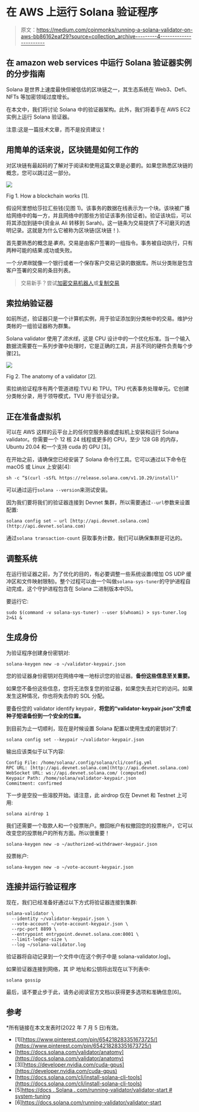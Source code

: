 # 在 AWS 上运行 Solana 验证程序

> 原文：<https://medium.com/coinmonks/running-a-solana-validator-on-aws-bb86162eaf29?source=collection_archive---------4----------------------->

## 在 amazon web services 中运行 Solana 验证器实例的分步指南

Solana 是世界上速度最快但被低估的区块链之一，其生态系统在 Web3、Defi、NFTs 等加密领域过度增长。

在本文中，我们将讨论 Solana 中的验证器架构。此外，我们将着手在 AWS EC2 实例上运行 Solana 验证器。

注意:这是一篇技术文章，而不是投资建议！

## 用简单的话来说，区块链是如何工作的

对区块链有最起码的了解对于阅读和使用这篇文章是必要的。如果您熟悉区块链的概念，您可以跳过这一部分。

![](img/337ec40b82184f67c8d9a723713c0b01.png)

Fig 1\. How a blockchain works [1].

假设阿里想给莎拉汇些钱(见图 1)。该事务的数据在线表示为一个块。该块被广播给网络中的每一方，并且网络中的那些方验证该事务(验证者)。验证该块后，可以将其添加到链中(资金从 Ali 转移到 Sarah)。这一链条为交易提供了不可磨灭的透明记录。这就是为什么它被称为区块链(区块链！).

首先要熟悉的概念是*事务*。交易是由客户签署的一组指令。事务被自动执行，只有两种可能的结果:成功或失败。

一个*分类账*就像一个银行或者一个保存客户交易记录的数据库。所以分类账是包含客户签署的交易的条目列表。

> 交易新手？尝试[加密交易机器人](/coinmonks/crypto-trading-bot-c2ffce8acb2a)或[复制交易](/coinmonks/top-10-crypto-copy-trading-platforms-for-beginners-d0c37c7d698c)

## 索拉纳验证器

如前所述，验证器只是一个计算机实例，用于验证添加到分类帐中的交易。维护分类帐的一组验证器称为群集。

Solana validator 使用了*流水线*，这是 CPU 设计中的一个优化标准。当一个输入数据流需要在一系列步骤中处理时，它是正确的工具，并且不同的硬件负责每个步骤[2]。

![](img/aacf2f4382fbc6bc91fffde88ab61c49.png)

Fig 2\. The anatomy of a validator [2].

索拉纳验证程序有两个管道进程:TVU 和 TPU。TPU 代表事务处理单元。它创建分类帐分录，用于领导模式，TVU 用于验证分录。

## 正在准备虚拟机

可以在 AWS 这样的云平台上的任何空服务器或虚拟机上安装和运行 Solana validator。你需要一个 12 核 24 线程或更多的 CPU，至少 128 GB 的内存，Ubuntu 20.04 和一个支持 cuda 的 GPU [3]。

在开始之前，请确保您已经安装了 Solana 命令行工具。它可以通过以下命令在 macOS 或 Linux 上安装[4]:

```
sh -c “$(curl -sSfL https://release.solana.com/v1.10.29/install)"
```

可以通过运行`solana --version`来测试安装。

因为我们要将我们的验证器连接到 Devnet 集群，所以需要通过`--url`参数来设置配置:

```
solana config set — url [http://api.devnet.solana.com](http://api.devnet.solana.com)
```

通过`solana transaction-count` 获取事务计数，我们可以确保集群是可达的。

## 调整系统

在运行验证器之前，为了优化的目的，有必要调整一些系统设置(增加 OS UDP 缓冲区和文件映射限制)。整个过程可以由一个叫做`solana-sys-tuner`的守护进程自动完成，这个守护进程包含在 Solana 二进制版本中[5]。

要运行它:

```
sudo $(command -v solana-sys-tuner) --user $(whoami) > sys-tuner.log 2>&1 &
```

## 生成身份

为验证程序创建身份密钥对:

```
solana-keygen new -o ~/validator-keypair.json
```

您的验证器身份密钥对在网络中唯一地标识您的验证器。**备份这些信息至关重要。**

如果您不备份这些信息，您将无法恢复您的验证器，如果您失去对它的访问。如果发生这种情况，你也将失去你的 SOL 分配。

要备份您的 validator identify keypair，**将您的“validator-keypair.json”文件或种子短语备份到一个安全的位置。**

到目前为止一切顺利，现在是时候设置 Solana 配置以使用生成的密钥对了:

```
solana config set --keypair ~/validator-keypair.json
```

输出应该类似于以下内容:

```
Config File: /home/solana/.config/solana/cli/config.yml
RPC URL: [http://api.devnet.solana.com](http://api.devnet.solana.com)
WebSocket URL: ws://api.devnet.solana.com/ (computed)
Keypair Path: /home/solana/validator-keypair.json
Commitment: confirmed
```

下一步是空投一些溶胶开始。请注意，此 airdrop 仅在 Devnet 和 Testnet 上可用:

```
solana airdrop 1
```

我们还需要一个取款人和一个投票账户。撤回帐户有权撤回您的投票帐户，它可以改变您的投票帐户的所有方面。所以很重要！

```
solana-keygen new -o ~/authorized-withdrawer-keypair.json
```

投票帐户:

```
solana-keygen new -o ~/vote-account-keypair.json
```

## 连接并运行验证程序

现在，我们已经准备好通过以下方式将验证器连接到集群:

```
solana-validator \
  --identity ~/validator-keypair.json \
  --vote-account ~/vote-account-keypair.json \
  --rpc-port 8899 \
  --entrypoint entrypoint.devnet.solana.com:8001 \
  --limit-ledger-size \
  --log ~/solana-validator.log
```

验证器将自动记录到一个文件中(在这个例子中是 solana-validator.log)。

如果验证器连接到网络，其 IP 地址和公钥将出现在以下列表中:

```
solana gossip
```

最后，请不要止步于此，请务必阅读官方文档以获得更多选项和准确信息[6]。

## 参考

*所有链接在本文发表时(2022 年 7 月 5 日)有效。

*   [1][https://www.pinterest.com/pin/654218283351673725/](https://www.pinterest.com/pin/654218283351673725/)
*   [https://docs.solana.com/validator/anatomy](https://docs.solana.com/validator/anatomy)
*   [3][https://developer.nvidia.com/cuda-gpus](https://developer.nvidia.com/cuda-gpus)
*   [https://docs.solana.com/cli/install-solana-cli-tools](https://docs.solana.com/cli/install-solana-cli-tools)
*   [5][https://docs . Solana . com/running-validator/validator-start # system-tuning](https://docs.solana.com/running-validator/validator-start#system-tuning)
*   [6]https://docs.solana.com/running-validator/validator-start